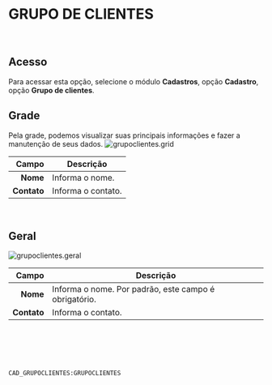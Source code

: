 # GRUPO DE CLIENTES
<br>

## Acesso
Para acessar esta opção, selecione o módulo **Cadastros**, opção **Cadastro**, opção **Grupo de clientes**.
<br>

## Grade
Pela grade, podemos visualizar suas principais informações e fazer a manutenção de seus dados.
![grupoclientes.grid](https://raw.githubusercontent.com/netforcews/docs-siscom/master/cadastros/imagens/grupoclientes.grid.png)

Campo | Descrição
--:|---
**Nome** | Informa o nome.
**Contato** | Informa o contato.
<br>

## Geral
![grupoclientes.geral](https://raw.githubusercontent.com/netforcews/docs-siscom/master/cadastros/imagens/grupoclientes.geral.png)

Campo | Descrição
--:|---
**Nome** | Informa o nome. Por padrão, este campo é obrigatório.
**Contato** | Informa o contato.
<br>
<br>
<br>
<br>

```CAD_GRUPOCLIENTES:GRUPOCLIENTES```
